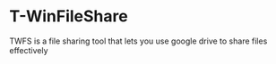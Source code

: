 # T-WinFileShare
TWFS is a file sharing tool that lets you use google drive to share files effectively
